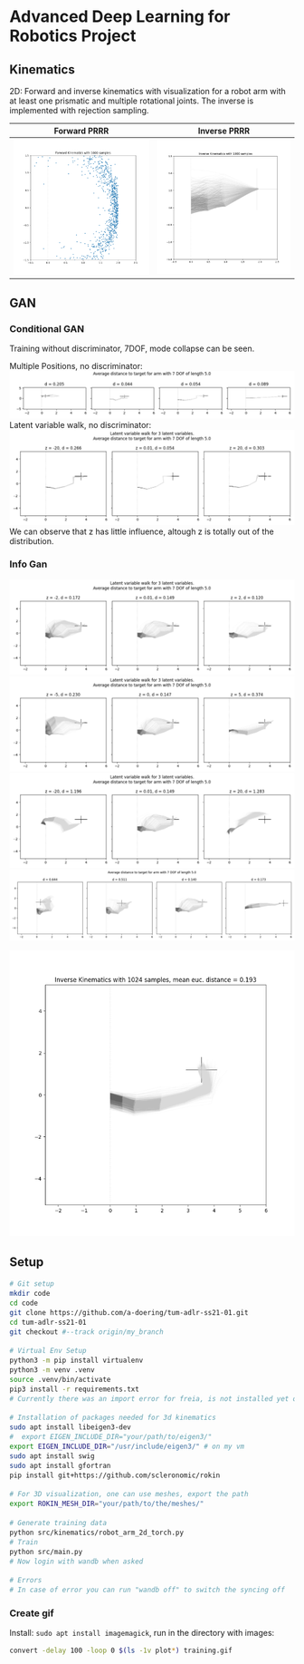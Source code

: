 # Advanced Deep Learning for Robotics Project

## Kinematics
2D: Forward and inverse kinematics with visualization for a robot arm with at least one prismatic and multiple rotational joints. The inverse is implemented with rejection sampling.



Forward PRRR           |  Inverse PRRR
:-------------------------:|:-------------------------:
![](img/forward.png)  |  ![](img/inverse.png)

## GAN
### Conditional GAN

Training without discriminator, 7DOF, mode collapse can be seen.


Multiple Positions, no discriminator:
![](img/evaluate_no_disc_multiple_pos.png)
Latent variable walk, no discriminator:
![](img/evaluate_no_disc_latent_walk.png) We can observe that z has little influence, altough z is totally out of the distribution.
### Info Gan
![](img/infogan_2d/evaluate_latent_walk_z_2_0.01.png)
![](img/infogan_2d/evaluate_latent_walk_z_5_0.png)
![](img/infogan_2d/evaluate_latent_walk.png)
![](img/infogan_2d/evaluate_multiple_pos.png)

![](img/infogan_2d/infogan_2d.gif)

## Setup

```sh
# Git setup
mkdir code
cd code
git clone https://github.com/a-doering/tum-adlr-ss21-01.git
cd tum-adlr-ss21-01
git checkout #--track origin/my_branch 

# Virtual Env Setup
python3 -m pip install virtualenv
python3 -m venv .venv
source .venv/bin/activate
pip3 install -r requirements.txt
# Currently there was an import error for freia, is not installed yet on remote, can remove with nano from requirements.txt for now

# Installation of packages needed for 3d kinematics
sudo apt install libeigen3-dev
#  export EIGEN_INCLUDE_DIR="your/path/to/eigen3/"
export EIGEN_INCLUDE_DIR="/usr/include/eigen3/" # on my vm
sudo apt install swig
sudo apt install gfortran
pip install git+https://github.com/scleronomic/rokin

# For 3D visualization, one can use meshes, export the path
export ROKIN_MESH_DIR="your/path/to/the/meshes/"

# Generate training data
python src/kinematics/robot_arm_2d_torch.py
# Train
python src/main.py
# Now login with wandb when asked

# Errors
# In case of error you can run "wandb off" to switch the syncing off
```
### Create gif
Install: `sudo apt install imagemagick`, run in the directory with images:
```sh
convert -delay 100 -loop 0 $(ls -1v plot*) training.gif
```